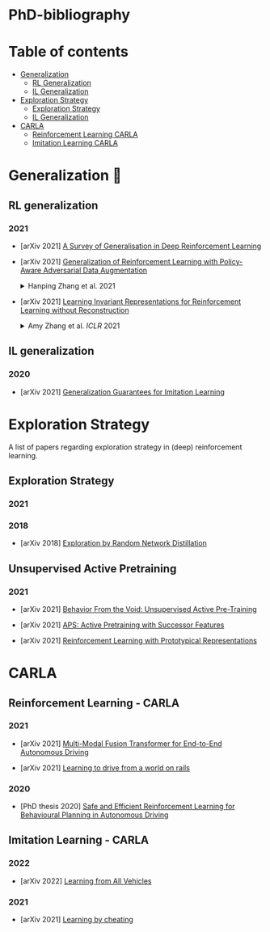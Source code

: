 # PhD-bibliography

# Table of contents

* [Generalization](#generalization-dart)
  * [RL Generalization](#rl-generalization)
  * [IL Generalization](#il-generalization)
* [Exploration Strategy](#exploration-strategy)
  * [Exploration Strategy](#Exploration-Strategy)
  * [IL Generalization](#Unsupervised-Active-Pretraining)
* [CARLA](#carla)
  * [Reinforcement Learning CARLA](#reinforcement-learning-carla)
  * [Imitation Learning CARLA](#imitation-learning-carla)



# Generalization :dart:

## RL generalization

### 2021

* [arXiv 2021] [A Survey of Generalisation in Deep Reinforcement Learning](https://arxiv.org/abs/2111.09794)
* [arXiv 2021] [Generalization of Reinforcement Learning with Policy-Aware Adversarial Data Augmentation](https://arxiv.org/abs/2106.15587)
  <details>
    <summary> Hanping Zhang et al. 
        <em></em> 2021 </summary>
    The generalization gap in reinforcement learning (RL) has been a significant obstacle that prevents the RL agent from learning general skills and adapting to varying environments. Increasing the generalization capacity of the RL systems can significantly improve their performance on real-world working environments. In this work, we propose a novel policy-aware adversarial data augmentation method to augment the standard policy learning method with automatically generated trajectory data. Different from the commonly used observation transformation based data augmentations, our proposed method adversarially generates new trajectory data based on the policy gradient objective and aims to more effectively increase the RL agent's generalization ability with the policy-aware data augmentation. Moreover, we further deploy a mixup step to integrate the original and generated data to enhance the generalization capacity while mitigating the over-deviation of the adversarial data. We conduct experiments on a number of RL tasks to investigate the generalization performance of the proposed method by comparing it with the standard baselines and the state-of-the-art mixreg approach. The results show our method can generalize well with limited training diversity, and achieve the state-of-the-art generalization test performance.
    </details>
    
* [arXiv 2021] [Learning Invariant Representations for Reinforcement Learning without Reconstruction](https://arxiv.org/abs/2006.10742)
  <details>
    <summary> Amy Zhang et al. 
        <em>ICLR</em> 2021 </summary>
    We study how representation learning can accelerate reinforcement learning from rich observations, such as images, without relying either on domain knowledge or pixel-reconstruction. Our goal is to learn representations that both provide for effective downstream control and invariance to task-irrelevant details. Bisimulation metrics quantify behavioral similarity between states in continuous MDPs, which we propose using to learn robust latent representations which encode only the task-relevant information from observations. Our method trains encoders such that distances in latent space equal bisimulation distances in state space. We demonstrate the effectiveness of our method at disregarding task-irrelevant information using modified visual MuJoCo tasks, where the background is replaced with moving distractors and natural videos, while achieving SOTA performance. We also test a first-person highway driving task where our method learns invariance to clouds, weather, and time of day. Finally, we provide generalization results drawn from properties of bisimulation metrics, and links to causal inference.
    </details>

## IL generalization

### 2020

* [arXiv 2021] [Generalization Guarantees for Imitation Learning](https://arxiv.org/pdf/2008.01913)

# Exploration Strategy

A list of papers regarding exploration strategy in (deep) reinforcement learning.

## Exploration Strategy

### 2021

### 2018

* [arXiv 2018] [Exploration by Random Network Distillation](https://arxiv.org/abs/1810.12894)

## Unsupervised Active Pretraining

### 2021

* [arXiv 2021] [Behavior From the Void: Unsupervised Active Pre-Training](https://arxiv.org/abs/2103.04551)

* [arXiv 2021] [APS: Active Pretraining with Successor Features](https://arxiv.org/abs/2108.13956)

* [arXiv 2021] [Reinforcement Learning with Prototypical Representations](https://arxiv.org/abs/2102.11271)

# CARLA

## Reinforcement Learning - CARLA

### 2021

* [arXiv 2021] [Multi-Modal Fusion Transformer for End-to-End Autonomous Driving](https://arxiv.org/abs/2104.09224)

* [arXiv 2021] [Learning to drive from a world on rails](https://arxiv.org/pdf/2105.00636)

### 2020
* [PhD thesis 2020] [Safe and Efficient Reinforcement Learning for Behavioural Planning in Autonomous Driving](https://hal.inria.fr/tel-03035705/document)


## Imitation Learning - CARLA

### 2022

* [arXiv 2022] [Learning from All Vehicles](https://arxiv.org/pdf/2203.11934)

### 2021

* [arXiv 2021] [Learning by cheating](https://arxiv.org/pdf/1912.12294)

